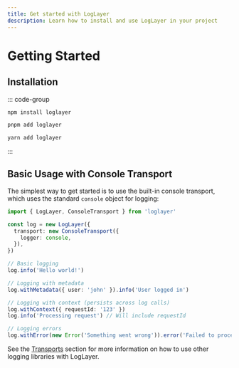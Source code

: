 ```yaml
---
title: Get started with LogLayer
description: Learn how to install and use LogLayer in your project
---
```


# Getting Started

## Installation

::: code-group

```sh [npm]
npm install loglayer
```

```sh [pnpm]
pnpm add loglayer
```

```sh [yarn]
yarn add loglayer
```

:::

## Basic Usage with Console Transport

The simplest way to get started is to use the built-in console transport, which uses the standard `console` object for logging:

```typescript
import { LogLayer, ConsoleTransport } from 'loglayer'

const log = new LogLayer({
  transport: new ConsoleTransport({
    logger: console,
  }),
})

// Basic logging
log.info('Hello world!')

// Logging with metadata
log.withMetadata({ user: 'john' }).info('User logged in')

// Logging with context (persists across log calls)
log.withContext({ requestId: '123' })
log.info('Processing request') // Will include requestId

// Logging errors
log.withError(new Error('Something went wrong')).error('Failed to process request')
```

See the [Transports](/transports/) section for more information on how to use other logging libraries with LogLayer.
